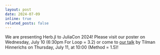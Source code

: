 ```yaml
---
layout: post
date: 2024-07-09
inline: true
related_posts: false
---
```


We are presenting Herb.jl to JuliaCon 2024! Please visit our poster on Wednesday, July 10  (6:30pm For Loop = 3.2) or come to [our talk](https://pretalx.com/juliacon2024/talk/JDPTKN/) by Tilman Hinnerichs on Thursday, July 11, at 10:00 (Method = 1.5)!
